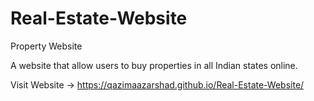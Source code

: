 # Real-Estate-Website
Property Website

A website that allow users to buy properties in all Indian states online.


Visit Website -> https://qazimaazarshad.github.io/Real-Estate-Website/
